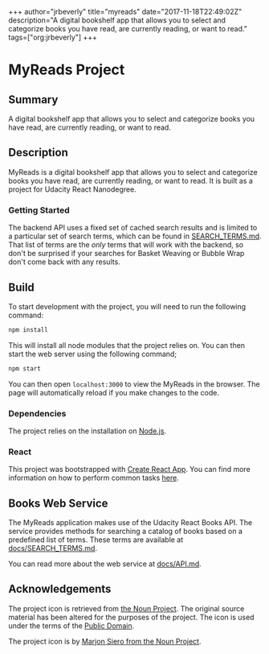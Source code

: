 +++
author="jrbeverly"
title="myreads"
date="2017-11-18T22:49:02Z"
description="A digital bookshelf app that allows you to select and categorize books you have read, are currently reading, or want to read."
tags=["org:jrbeverly"]
+++

# MyReads Project

## Summary

A digital bookshelf app that allows you to select and categorize books you have read, are currently reading, or want to read.

## Description

MyReads is a digital bookshelf app that allows you to select and categorize books you have read, are currently reading, or want to read. It is built as a project for Udacity React Nanodegree.

### Getting Started

The backend API uses a fixed set of cached search results and is limited to a particular set of search terms, which can be found in [SEARCH_TERMS.md](docs/SEARCH_TERMS.md). That list of terms are the _only_ terms that will work with the backend, so don't be surprised if your searches for Basket Weaving or Bubble Wrap don't come back with any results.

## Build

To start development with the project, you will need to run the following command:

```bash
npm install
```

This will install all node modules that the project relies on. You can then start the web server using the following command;

```bash
npm start
```

You can then open `localhost:3000` to view the MyReads in the browser. The page will automatically reload if you make changes to the code.

### Dependencies

The project relies on the installation on [Node.js](https://nodejs.org/en/).

### React

This project was bootstrapped with [Create React App](https://github.com/facebookincubator/create-react-app). You can find more information on how to perform common tasks [here](https://github.com/facebookincubator/create-react-app/blob/master/packages/react-scripts/template/README.md).

## Books Web Service

The MyReads application makes use of the Udacity React Books API. The service provides methods for searching a catalog of books based on a predefined list of terms. These terms are available at [docs/SEARCH_TERMS.md](docs/SEARCH_TERMS.md). 

You can read more about the web service at [docs/API.md](docs/API.md).

## Acknowledgements

The project icon is retrieved from [the Noun Project](docs/icon/icon.json). The original source material has been altered for the purposes of the project. The icon is used under the terms of the [Public Domain](https://creativecommons.org/publicdomain/zero/1.0/).

The project icon is by [Marjon Siero from the Noun Project](https://thenounproject.com/term/book/49107/).